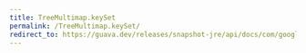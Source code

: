 ```yaml
---
title: TreeMultimap.keySet
permalink: /TreeMultimap.keySet/
redirect_to: https://guava.dev/releases/snapshot-jre/api/docs/com/google/common/collect/TreeMultimap.html#keySet--
---
```

